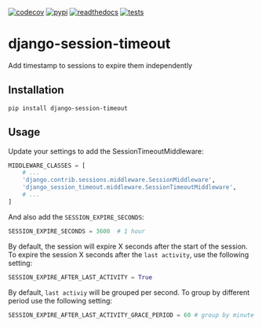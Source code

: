 <!-- start-no-pypi -->
[![codecov](https://codecov.io/gh/labd/django-session-timeout/branch/master/graph/badge.svg)](https://codecov.io/gh/labd/django-session-timeout)
[![pypi](https://img.shields.io/pypi/v/django-session-timeout.svg)](https://pypi.python.org/pypi/django-session-timeout/)
[![readthedocs](https://readthedocs.org/projects/django-session-timeout/badge/)](https://django-session-timeout.readthedocs.io/en/latest/)
[![tests](https://github.com/labd/django-session-timeout/workflows/Python%20Tests/badge.svg)](https://github.com/labd/django-session-timeout/actions)
<!-- end-no-pypi -->

# django-session-timeout

Add timestamp to sessions to expire them independently

## Installation

```shell
pip install django-session-timeout
```

## Usage

Update your settings to add the SessionTimeoutMiddleware:

```python
MIDDLEWARE_CLASSES = [
    # ...
    'django.contrib.sessions.middleware.SessionMiddleware',
    'django_session_timeout.middleware.SessionTimeoutMiddleware',
    # ...
]
```

And also add the ``SESSION_EXPIRE_SECONDS``:


```python
SESSION_EXPIRE_SECONDS = 3600  # 1 hour
```

By default, the session will expire X seconds after the start of the session.
To expire the session X seconds after the `last activity`, use the following setting:

```python
SESSION_EXPIRE_AFTER_LAST_ACTIVITY = True
```

By default, `last activiy` will be grouped per second.
To group by different period use the following setting:

```python
SESSION_EXPIRE_AFTER_LAST_ACTIVITY_GRACE_PERIOD = 60 # group by minute
```
